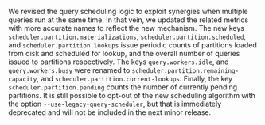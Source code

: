We revised the query scheduling logic to exploit synergies when multiple queries
run at the same time. In that vein, we updated the related metrics with more
accurate names to reflect the new mechanism. The new keys
`scheduler.partition.materializations`, `scheduler.partition.scheduled`, and
`scheduler.partition.lookups`  issue periodic counts of partitions loaded from
disk and scheduled for lookup, and the overall number of queries issued to
partitions respectively. The keys `query.workers.idle`, and `query.workers.busy`
were renamed to `scheduler.partition.remaining-capacity`, and
`scheduler.partition.current-lookups`. Finally, the key
`scheduler.partition.pending` counts the number of currently pending partitions.
It is still possible to opt-out of the new scheduling algorithm with the option
`--use-legacy-query-scheduler`, but that is immediately deprecated and will not
be included in the next minor release.
